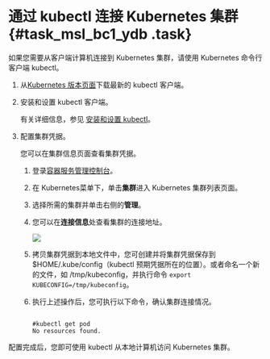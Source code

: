 # 通过 kubectl 连接 Kubernetes 集群 {#task_msl_bc1_ydb .task}

如果您需要从客户端计算机连接到 Kubernetes 集群，请使用 Kubernetes 命令行客户端 kubectl。

1.  从[Kubernetes 版本页面](https://github.com/kubernetes/kubernetes/blob/master/CHANGELOG.md?spm=a2c4g.11186623.2.4.9ZrN6B&file=CHANGELOG.md)下载最新的 kubectl 客户端。 
2.  安装和设置 kubectl 客户端。 

    有关详细信息，参见 [安装和设置 kubectl](https://kubernetes.io/docs/tasks/tools/install-kubectl/)。

3.  配置集群凭据。 

    您可以在集群信息页面查看集群凭据。

    1.  登录[容器服务管理控制台](https://cs.console.aliyun.com)。 
    2.  在 Kubernetes菜单下，单击**集群**进入 Kubernetes 集群列表页面。 
    3.  选择所需的集群并单击右侧的**管理**。 
    4.  您可以在**连接信息**处查看集群的连接地址。 

        ![](http://static-aliyun-doc.oss-cn-hangzhou.aliyuncs.com/assets/img/16482/155348154110242_zh-CN.png)

    5.  拷贝集群凭据到本地文件中，您可创建并将集群凭据保存到 $HOME/.kube/config（kubectl 预期凭据所在的位置）。或者命名一个新的文件，如 /tmp/kubeconfig，并执行命令 `export KUBECONFIG=/tmp/kubeconfig`。 
    6.  执行上述操作后，您可执行以下命令，确认集群连接情况。 

        ```
        
        #kubectl get pod
        No resources found.
        ```


配置完成后，您即可使用 kubectl 从本地计算机访问 Kubernetes 集群。

